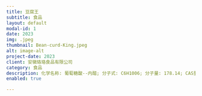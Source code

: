 ```yaml
---
title: 豆腐王
subtitle: 食品
layout: default
modal-id: 1
date: 2023
img: .jpeg
thumbnail: Bean-curd-King.jpeg
alt: image-alt
project-date: 2023
client: 安徽珞珞食品有限公司
category: 食品
description: 化学名称: 葡萄糖酸--内醋; 分子式: C6H1006; 分子量: 178.14; CAS登录号:90-80-2; 执行标准: GB7657-2020、FCC、USP、E575; 规格:1kg/袋、25kg/袋
enabled: true

---
```

